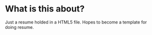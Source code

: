 # What is this about?

Just a resume holded in a HTML5 file. Hopes to become a template for doing resume.

